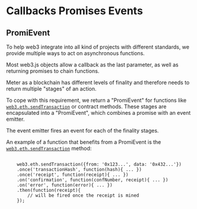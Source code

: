 # Callbacks Promises Events

## PromiEvent

To help web3 integrate into all kind of projects with different standards, we provide multiple ways to act on asynchronous functions.

Most web3.js objects allow a callback as the last parameter, as well as returning promises to chain functions.

Meter as a blockchain has different levels of finality and therefore needs to return multiple "stages" of an action.

To cope with this requirement, we return a "PromiEvent" for functions like [`web3.eth.sendTransaction`](meterify.eth.md#sendtransaction) or contract methods. These stages are encapsulated into a "PromiEvent", which combines a promise with an event emitter.

The event emitter fires an event for each of the finality stages.

An example of a function that benefits from a PromiEvent is the [`web3.eth.sendTransaction`](meterify.eth.md#sendtransaction) method:

```text

    web3.eth.sendTransaction({from: '0x123...', data: '0x432...'})
    .once('transactionHash', function(hash){ ... })
    .once('receipt', function(receipt){ ... })
    .on('confirmation', function(confNumber, receipt){ ... })
    .on('error', function(error){ ... })
    .then(function(receipt){
        // will be fired once the receipt is mined
    });
```

